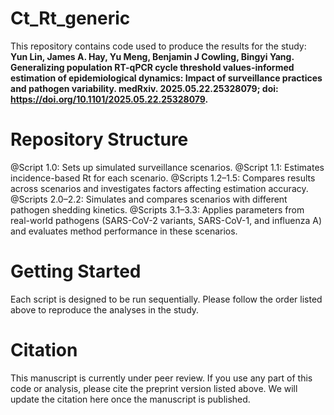 # Ct_Rt_generic
This repository contains code used to produce the results for the study:
**Yun Lin, James A. Hay, Yu Meng, Benjamin J Cowling, Bingyi Yang. Generalizing population RT-qPCR cycle threshold values-informed estimation of epidemiological dynamics: Impact of surveillance practices and pathogen variability. medRxiv. 2025.05.22.25328079; doi: https://doi.org/10.1101/2025.05.22.25328079.**

# Repository Structure
@Script 1.0: Sets up simulated surveillance scenarios.
@Script 1.1: Estimates incidence-based Rt for each scenario.
@Scripts 1.2–1.5: Compares results across scenarios and investigates factors affecting estimation accuracy.
@Scripts 2.0–2.2: Simulates and compares scenarios with different pathogen shedding kinetics.
@Scripts 3.1–3.3: Applies parameters from real-world pathogens (SARS-CoV-2 variants, SARS-CoV-1, and influenza A) and evaluates method performance in these scenarios.

# Getting Started
Each script is designed to be run sequentially. Please follow the order listed above to reproduce the analyses in the study.

# Citation
This manuscript is currently under peer review. If you use any part of this code or analysis, please cite the preprint version listed above. We will update the citation here once the manuscript is published.
